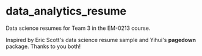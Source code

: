 # data_analytics_resume

Data science resumes for Team 3 in the EM-0213 course. 

Inspired by Eric Scott's data science resume sample and Yihui's **pagedown** package. Thanks to you both! 